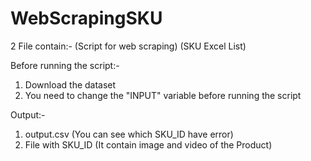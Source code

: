 # WebScrapingSKU

2 File contain:-
(Script for web scraping)
(SKU Excel List)

Before running the script:-
1. Download the dataset
2. You need to change the "INPUT" variable before running the script

Output:-
1. output.csv (You can see which SKU_ID have error)
2. File with SKU_ID (It contain image and video of the Product)

